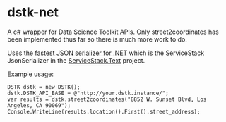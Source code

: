 dstk-net
========

A c# wrapper for Data Science Toolkit APIs. Only street2coordinates has been implemented thus far so there is much more work to do.

Uses the [fastest JSON serializer for .NET](http://www.servicestack.net/mythz_blog/?p=344) which is the ServiceStack JsonSerializer in the [ServiceStack.Text](https://github.com/ServiceStack/ServiceStack.Text) project.

Example usage:
```
DSTK dstk = new DSTK();
dstk.DSTK_API_BASE = @"http://your.dstk.instance/";
var results = dstk.street2coordinates("8852 W. Sunset Blvd, Los Angeles, CA 90069");
Console.WriteLine(results.location().First().street_address);
```
